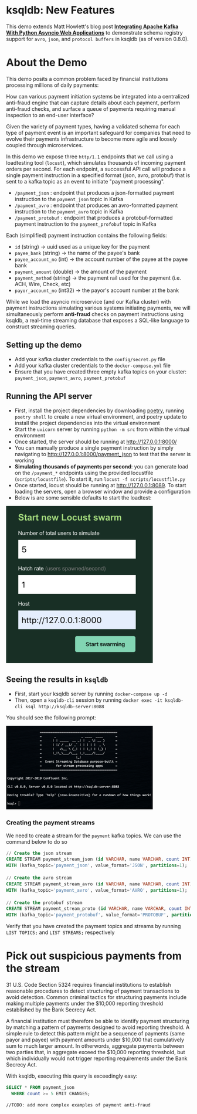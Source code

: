 # ksqldb: New Features
This demo extends Matt Howlett's blog post [**Integrating Apache Kafka With Python Asyncio Web Applications**](https://www.confluent.io/blog/kafka-python-asyncio-integration/) to demonstrate schema registry support for `avro`, `json`, and `protocol buffers` in ksqldb (as of version 0.8.0).

# About the Demo
This demo posits a common problem faced by financial institutions processing millions of daily payments:

How can various payment initiation systems be integrated into a centralized anti-fraud engine that can capture details about each payment, perform anti-fraud checks, and surface a queue of payments requiring manual inspection to an end-user interface?

Given the variety of payment types, having a validated schema for each type of payment event is an important safeguard for companies that need to evolve their payments infrastructure to become more agile and loosely coupled through microservices.

In this demo we expose three `http/1.1` endpoints that we call using a loadtesting tool (`locust`), which simulates thousands of incoming payment orders per second.  For each endpoint, a successful API call will produce a single payment instruction in a specified format (json, avro, protobuf) that is sent to a kafka topic as an event to initiate "payment processing".

- `/payment_json` : endpoint that produces a json-formatted payment instruction to the `payment_json` topic in Kafka
- `/payment_avro` : endpoint that produces an avro-formatted payment instruction to the `payment_avro` topic in Kafka
- `/payment_protobuf` : endpoint that produces a protobuf-formatted payment instruction to the `payment_profobuf` topic in Kafka

Each (simplified) payment instruction contains the following fields:
- `id` (string) -> uuid used as a unique key for the payment
- `payee_bank` (string) -> the name of the payee's bank
- `payee_account_no` (int) -> the account number of the payee at the payee bank
- `payment_amount` (double) -> the amount of the payment
- `payment_method` (string) -> the payment rail used for the payment (i.e. ACH, Wire, Check, etc)
- `payor_account_no` (int32) -> the payor's account number at the bank

While we load the asyncio microservice (and our Kafka cluster) with payment instructions simulating various systems initiating payments, we will simultaneously perform **anti-fraud** checks on payment instructions using ksqldb, a real-time streaming database that exposes a SQL-like language to construct streaming queries.

## Setting up the demo
- Add your kafka cluster credentials to the `config/secret.py` file
- Add your kafka cluster credentials to the `docker-compose.yml` file
- Ensure that you have created three empty kafka topics on your cluster: `payment_json`, `payment_avro`, `payment_protobuf`

## Running the API server
- First, install the project dependencies by downloading [poetry](https://python-poetry.org/), running `poetry shell` to create a new virtual environment, and poetry update to install the project dependencies into the virtual environment
- Start the `uvicorn` server by running `python -m src` from within the virtual environment
- Once started, the server should be running at http://127.0.0.1:8000/
- You can manually produce a single payment instruction by simply navigating to http://127.0.0.1:8000/payment_json to test that the server is working
- **Simulating thousands of payments per second**: you can generate load on the `/payment_*` endpoints using the provided locustfile (`scripts/locustfile`).  To start it, run `locust -f scripts/locustfile.py`
- Once started, locust should be running at http://127.0.0.1:8089.  To start loading the servers, open a browser window and provide a configuration
- Below is are some sensible defaults to start the loadtest:

<img src="img/loadtest.png" width="400">

## Seeing the results in `ksqldb`
- First, start your ksqldb server by running `docker-compose up -d`
- Then, open a `ksqldb-cli` session by running `docker exec -it ksqldb-cli ksql http://ksqldb-server:8088`

You should see the following prompt:

<img src="img/ksql-cli.png" width="400">

### Creating the payment streams
We need to create a stream for the `payment` kafka topics.  We can use the command below to do so
```sql
// Create the json stream
CREATE STREAM payment_stream_json (id VARCHAR, name VARCHAR, count INT)
WITH (kafka_topic='payment_json', value_format='JSON', partitions=1);

// Create the avro stream
CREATE STREAM payment_stream_avro (id VARCHAR, name VARCHAR, count INT)
WITH (kafka_topic='payment_avro', value_format='AVRO', partitions=1);

// Create the protobuf stream
CREATE STREAM payment_stream_proto (id VARCHAR, name VARCHAR, count INT)
WITH (kafka_topic='payment_protobuf', value_format='PROTOBUF', partitions=1);
```
Verify that you have created the payment topics and streams by running `LIST TOPICS;` and `LIST STREAMS;` respectively

# Pick out suspicious payments from the stream
31 U.S. Code Section 5324 requires financial institutions to establish reasonable procedures to detect structuring of payment transactions to avoid detection.  Common criminal tactics for structuring payments include making multiple payments under the $10,000 reporting threshold established by the Bank Secrecy Act.

A financial institution must therefore be able to identify payment structuring by matching a pattern of payments designed to avoid reporting threshold.  A simple rule to detect this pattern might be a sequence of payments (same payor and payee) with payment amounts under $10,000 that cumulatively sum to much larger amount.  In otherwords, aggregate payments between two parties that, in aggregate exceed the $10,000 reporting threshold, but which individually would not trigger reporting requirements under the Bank Secrecy Act.

With ksqldb, executing this query is exceedingly easy:
```sql
SELECT * FROM payment_json
  WHERE count >= 5 EMIT CHANGES;
```


```
//TODO: add more complex examples of payment anti-fraud
```
